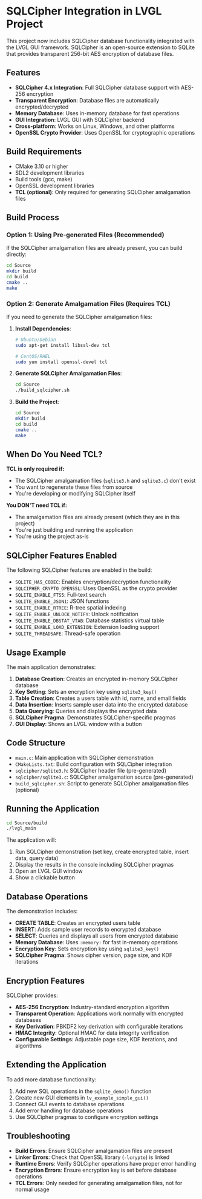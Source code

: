 # SQLCipher Integration in LVGL Project

This project now includes SQLCipher database functionality integrated with the LVGL GUI framework. SQLCipher is an open-source extension to SQLite that provides transparent 256-bit AES encryption of database files.

## Features

- **SQLCipher 4.x Integration**: Full SQLCipher database support with AES-256 encryption
- **Transparent Encryption**: Database files are automatically encrypted/decrypted
- **Memory Database**: Uses in-memory database for fast operations
- **GUI Integration**: LVGL GUI with SQLCipher backend
- **Cross-platform**: Works on Linux, Windows, and other platforms
- **OpenSSL Crypto Provider**: Uses OpenSSL for cryptographic operations

## Build Requirements

- CMake 3.10 or higher
- SDL2 development libraries
- Build tools (gcc, make)
- OpenSSL development libraries
- **TCL (optional)**: Only required for generating SQLCipher amalgamation files

## Build Process

### Option 1: Using Pre-generated Files (Recommended)
If the SQLCipher amalgamation files are already present, you can build directly:

```bash
cd Source
mkdir build
cd build
cmake ..
make
```

### Option 2: Generate Amalgamation Files (Requires TCL)
If you need to generate the SQLCipher amalgamation files:

1. **Install Dependencies**:
   ```bash
   # Ubuntu/Debian
   sudo apt-get install libssl-dev tcl
   
   # CentOS/RHEL
   sudo yum install openssl-devel tcl
   ```

2. **Generate SQLCipher Amalgamation Files**:
   ```bash
   cd Source
   ./build_sqlcipher.sh
   ```

3. **Build the Project**:
   ```bash
   cd Source
   mkdir build
   cd build
   cmake ..
   make
   ```

## When Do You Need TCL?

**TCL is only required if:**
- The SQLCipher amalgamation files (`sqlite3.h` and `sqlite3.c`) don't exist
- You want to regenerate these files from source
- You're developing or modifying SQLCipher itself

**You DON'T need TCL if:**
- The amalgamation files are already present (which they are in this project)
- You're just building and running the application
- You're using the project as-is

## SQLCipher Features Enabled

The following SQLCipher features are enabled in the build:

- `SQLITE_HAS_CODEC`: Enables encryption/decryption functionality
- `SQLCIPHER_CRYPTO_OPENSSL`: Uses OpenSSL as the crypto provider
- `SQLITE_ENABLE_FTS5`: Full-text search
- `SQLITE_ENABLE_JSON1`: JSON functions
- `SQLITE_ENABLE_RTREE`: R-tree spatial indexing
- `SQLITE_ENABLE_UNLOCK_NOTIFY`: Unlock notification
- `SQLITE_ENABLE_DBSTAT_VTAB`: Database statistics virtual table
- `SQLITE_ENABLE_LOAD_EXTENSION`: Extension loading support
- `SQLITE_THREADSAFE`: Thread-safe operation

## Usage Example

The main application demonstrates:

1. **Database Creation**: Creates an encrypted in-memory SQLCipher database
2. **Key Setting**: Sets an encryption key using `sqlite3_key()`
3. **Table Creation**: Creates a users table with id, name, and email fields
4. **Data Insertion**: Inserts sample user data into the encrypted database
5. **Data Querying**: Queries and displays the encrypted data
6. **SQLCipher Pragma**: Demonstrates SQLCipher-specific pragmas
7. **GUI Display**: Shows an LVGL window with a button

## Code Structure

- `main.c`: Main application with SQLCipher demonstration
- `CMakeLists.txt`: Build configuration with SQLCipher integration
- `sqlcipher/sqlite3.h`: SQLCipher header file (pre-generated)
- `sqlcipher/sqlite3.c`: SQLCipher amalgamation source (pre-generated)
- `build_sqlcipher.sh`: Script to generate SQLCipher amalgamation files (optional)

## Running the Application

```bash
cd Source/build
./lvgl_main
```

The application will:
1. Run SQLCipher demonstration (set key, create encrypted table, insert data, query data)
2. Display the results in the console including SQLCipher pragmas
3. Open an LVGL GUI window
4. Show a clickable button

## Database Operations

The demonstration includes:

- **CREATE TABLE**: Creates an encrypted users table
- **INSERT**: Adds sample user records to encrypted database
- **SELECT**: Queries and displays all users from encrypted database
- **Memory Database**: Uses `:memory:` for fast in-memory operations
- **Encryption Key**: Sets encryption key using `sqlite3_key()`
- **SQLCipher Pragma**: Shows cipher version, page size, and KDF iterations

## Encryption Features

SQLCipher provides:

- **AES-256 Encryption**: Industry-standard encryption algorithm
- **Transparent Operation**: Applications work normally with encrypted databases
- **Key Derivation**: PBKDF2 key derivation with configurable iterations
- **HMAC Integrity**: Optional HMAC for data integrity verification
- **Configurable Settings**: Adjustable page size, KDF iterations, and algorithms

## Extending the Application

To add more database functionality:

1. Add new SQL operations in the `sqlite_demo()` function
2. Create new GUI elements in `lv_example_simple_gui()`
3. Connect GUI events to database operations
4. Add error handling for database operations
5. Use SQLCipher pragmas to configure encryption settings

## Troubleshooting

- **Build Errors**: Ensure SQLCipher amalgamation files are present
- **Linker Errors**: Check that OpenSSL library (`-lcrypto`) is linked
- **Runtime Errors**: Verify SQLCipher operations have proper error handling
- **Encryption Errors**: Ensure encryption key is set before database operations
- **TCL Errors**: Only needed for generating amalgamation files, not for normal usage 